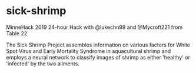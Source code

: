 # sick-shrimp
MinneHack 2019 24-hour Hack with @lukechn99 and @Mycroft221 from Table 22

The Sick Shrimp Project assembles information on various factors for White Spot Virus and Early Mortality Syndrome in aquacultural shrimp and employs a neural network to classify images of shrimp as either 'healthy' or 'infected' by the two ailments.
